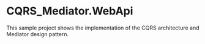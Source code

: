 # CQRS_Mediator.WebApi
This sample project shows the implementation of the CQRS architecture and Mediator design pattern.
